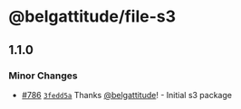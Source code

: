 # @belgattitude/file-s3

## 1.1.0

### Minor Changes

- [#786](https://github.com/belgattitude/perso/pull/786) [`3fedd5a`](https://github.com/belgattitude/perso/commit/3fedd5aa268f949f82a782e82dd2e9d8b6f2cb27) Thanks [@belgattitude](https://github.com/belgattitude)! - Initial s3 package
